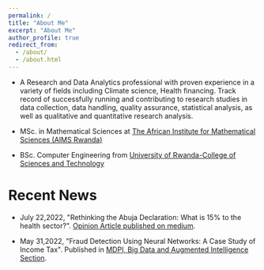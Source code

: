 ```yaml
---
permalink: /
title: "About Me"
excerpt: "About Me"
author_profile: true
redirect_from: 
  - /about/
  - /about.html
---
```


* A Research and Data Analytics professional with proven experience in a variety of fields including Climate science, Health financing. Track record of successfully running and contributing to research studies in data collection, data handling, quality assurance, statistical analysis, as well as qualitative and quantitative research analysis.

* MSc. in Mathematical Sciences at [The African Institute for Mathematical Sciences (AIMS Rwanda)](https://www.aims.ac.rw/)

* BSc. Computer Engineering from [University of Rwanda-College of Sciences and Technology](https://cst.ur.ac.rw/)

Recent News 
======
* July 22,2022, "Rethinking the Abuja Declaration: What is 15% to the health sector?". [Opinion Article published on medium](https://medium.com/@akankojim/rethinking-the-abuja-declaration-what-is-15-to-the-health-sector-1876147f5401).

* May 31,2022, "Fraud Detection Using Neural Networks: A Case Study of Income Tax". Published in [MDPI, Big Data and Augmented Intelligence Section](https://www.mdpi.com/1999-5903/14/6/168).





<!-- Create content & metadata
------
For site content, there is one markdown file for each type of content, which are stored in directories like _publications, _talks, _posts, _teaching, or _pages. For example, each talk is a markdown file in the [_talks directory](https://github.com/academicpages/academicpages.github.io/tree/master/_talks). At the top of each markdown file is structured data in YAML about the talk, which the theme will parse to do lots of cool stuff. The same structured data about a talk is used to generate the list of talks on the [Talks page](https://academicpages.github.io/talks), each [individual page](https://academicpages.github.io/talks/2012-03-01-talk-1) for specific talks, the talks section for the [CV page](https://academicpages.github.io/cv), and the [map of places you've given a talk](https://academicpages.github.io/talkmap.html) (if you run this [python file](https://github.com/academicpages/academicpages.github.io/blob/master/talkmap.py) or [Jupyter notebook](https://github.com/academicpages/academicpages.github.io/blob/master/talkmap.ipynb), which creates the HTML for the map based on the contents of the _talks directory). -->

